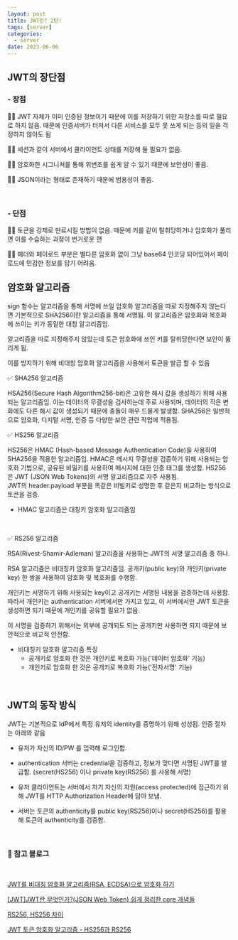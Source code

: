 ```yaml
---
layout: post
title: JWT란? 2탄!
tags: [server]
categories:
  - server
date: 2023-06-06
---
```


## JWT의 장단점

### - 장점

👍🏼 JWT 자체가 이미 인증된 정보이기 때문에 이를 저장하기 위한 저장소를 따로 필요로 하지 않음. 때문에 인증서버가 터져서 다른 서비스를 모두 못 쓰게 되는 등의 일을 걱정하지 않아도 됨

👍🏼 세션과 같이 서버에서 클라이언트 상태를 저장해 둘 필요가 없음.

👍🏼 암호화한 시그니쳐를 통해 위변조를 쉽게 알 수 있기 때문에 보안성이 좋음.

👍🏼 JSON이라는 형태로 존재하기 때문에 범용성이 좋음.

<br>

### - 단점

👎🏼 토큰을 강제로 만료시킬 방법이 없음. 때문에 키를 같이 탈취당하거나 암호화가 풀리면 이를 수습하는 과정이 번거로운 편

👎🏼 헤더와 페이로드 부분은 별다른 암호화 없이 그냥 base64 인코딩 되어있어서 페이로드에 민감한 정보를 담기 어려움.

## 암호화 알고리즘

sign 함수는 알고리즘을 통해 서명에 쓰일 암호화 알고리즘을 따로 지정해주지 않는다면 기본적으로 SHA256이란 알고리즘을 통해 서명됨. 이 알고리즘은 암호화와 복호화에 쓰이는 키가 동일한 대칭 알고리즘임.

알고리즘을 따로 지정해주지 않았는데 토큰 암호화에 쓰인 키를 탈취당한다면 보안이 뚫리게 됨.

이를 방지하기 위해 비대칭 암호화 알고리즘을 사용해서 토큰을 발급 할 수 있음

✅ SHA256 알고리즘

HSA256(Secure Hash Algorithm256-bit)은 고유한 해시 값을 생성하기 위해 사용되는 알고리즘임. 이는 데이터의 무결성을 검사하는데 주로 사용되며, 데이터의 작은 변화에도 다른 해시 값이 생성되기 때문에 충돌이 매우 드물게 발생함. SHA256은 일반적으로 암호화, 디지털 서명, 인증 등 다양한 보안 관련 작업에 적용됨.

✅ HS256 알고리즘

HS256은 HMAC (Hash-based Message Authentication Code)을 사용하여 SHA256을 적용한 알고리즘임. HMAC은 메시지 무결성을 검증하기 위해 사용되는 암호화 기법으로, 공유된 비밀키를 사용하여 메시지에 대한 인증 태그를 생성함. HS256은 JWT (JSON Web Tokens)의 서명 알고리즘으로 자주 사용됨.  
JWT의 header.payload 부분을 똑같은 비빌키로 성명한 후 같은지 비교하는 방식으로 토큰을 검증.

- HMAC 알고리즘은 대칭키 암호화 알고리즘임

<br>

✅ RS256 알고리즘

RSA(Rivest-Shamir-Adleman) 알고리즘을 사용하는 JWT의 서명 알고리즘 중 하나.

RSA 알고리즘은 비대칭키 암호화 알고리즘임.
공개키(public key)와 개인키(private key) 한 쌍을 사용하여 암호화 및 복호화를 수행함.

개인키는 서명하기 위해 사용되는 key이고 공개키는 서명된 내용을 검증하는데 사용함. 따라서 개인키는 authentication 서버에서만 가지고 있고, 이 서버에서만 JWT 토큰을 생성하면 되기 때문에 개인키를 공유할 필요가 없음.

이 서명을 검증하기 위해서는 외부에 공개되도 되는 공개키만 사용하면 되지 때문에 보안적으로 비교적 안전함.

- 비대칭키 암호화 알고리즘 특징
  - 공개키로 암호화 한 것은 개인키로 복호화 가능('데이터 암호화' 기능)
  - 개인키로 암호화 한 것은 공개키로 복호화 가능('전자서명' 기능)

<br>

## JWT의 동작 방식

JWT는 기본적으로 IdP에서 특정 유저의 identity를 증명하기 위해 성성됨. 인증 절차는 아래와 같음

- 유저가 자신의 ID/PW 를 입력해 로그인함.

- authentication 서버는 credential을 검증하고, 정보가 맞다면 서명된 JWT를 발급함. (secret(HS256) 이나 private key(RS256) 를 사용해 서명)

- 유저 클라이언트는 서버에서 자기 자신의 자원(access protected)에 접근하기 위해 JWT를 HTTP Authorization Header에 담아 보냄.

- 서버는 토큰의 authenticity를 public key(RS256)이나 secret(HS256)를 활용해 토큰의 authenticity를 검증함.

<br>

### 📌 참고 블로그

<br>

[JWT를 비대칭 암호화 알고리즘(RSA, ECDSA)으로 암호화 하기](https://velog.io/@wksh229/JWT%EB%A5%BC-RSA-%EC%95%8C%EA%B3%A0%EB%A6%AC%EC%A6%98%EC%9C%BC%EB%A1%9C-%EC%95%94%ED%98%B8%ED%99%94-%ED%95%98%EA%B8%B0)

[[JWT]JWT란 무엇인가?(JSON Web Token) 쉽게 정리한 core 개념들](https://etloveguitar.tistory.com/101)

[RS256, HS256 차이](https://hwannny.tistory.com/72)

[JWT 토큰 암호화 알고리즘 - HS256과 RS256](https://velog.io/@ddangle/JWT-%ED%86%A0%ED%81%B0-%EC%95%94%ED%98%B8%ED%99%94-%EC%95%8C%EA%B3%A0%EB%A6%AC%EC%A6%98-HS256%EA%B3%BC-RS256)
